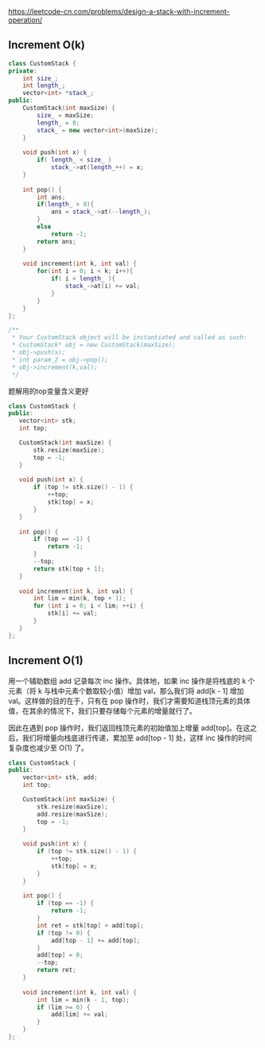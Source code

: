 https://leetcode-cn.com/problems/design-a-stack-with-increment-operation/

## Increment O(k)
```cpp
class CustomStack {
private:
    int size_;
    int length_;
    vector<int> *stack_;
public:
    CustomStack(int maxSize) {
        size_ = maxSize;
        length_ = 0;
        stack_ = new vector<int>(maxSize);
    }
    
    void push(int x) {
        if( length_ < size_ )
            stack_->at(length_++) = x;
    }
    
    int pop() {
        int ans;
        if(length_ > 0){
            ans = stack_->at(--length_);
        }
        else
            return -1;
        return ans;
    }
    
    void increment(int k, int val) {
        for(int i = 0; i < k; i++){
            if( i < length_ ){
                stack_->at(i) += val;
            }
        }
    }
};

/**
 * Your CustomStack object will be instantiated and called as such:
 * CustomStack* obj = new CustomStack(maxSize);
 * obj->push(x);
 * int param_2 = obj->pop();
 * obj->increment(k,val);
 */
 ```
 
 题解用的top变量含义更好
 ```cpp
 class CustomStack {
public:
    vector<int> stk;
    int top;

    CustomStack(int maxSize) {
        stk.resize(maxSize);
        top = -1;
    }
    
    void push(int x) {
        if (top != stk.size() - 1) {
            ++top;
            stk[top] = x;
        }
    }
    
    int pop() {
        if (top == -1) {
            return -1;
        }
        --top;
        return stk[top + 1];
    }
    
    void increment(int k, int val) {
        int lim = min(k, top + 1);
        for (int i = 0; i < lim; ++i) {
            stk[i] += val;
        }
    }
};
```
 
 
 ## Increment O(1)
 用一个辅助数组 add 记录每次 inc 操作。具体地，如果 inc 操作是将栈底的 k 个元素（将 k 与栈中元素个数取较小值）增加 val，那么我们将 add\[k - 1\] 增加 val。这样做的目的在于，只有在 pop 操作时，我们才需要知道栈顶元素的具体值，在其余的情况下，我们只要存储每个元素的增量就行了。

因此在遇到 pop 操作时，我们返回栈顶元素的初始值加上增量 add\[top\]。在这之后，我们将增量向栈底进行传递，累加至 add\[top - 1\] 处，这样 inc 操作的时间复杂度也减少至 O(1) 了。

```cpp
class CustomStack {
public:
    vector<int> stk, add;
    int top;

    CustomStack(int maxSize) {
        stk.resize(maxSize);
        add.resize(maxSize);
        top = -1;
    }
    
    void push(int x) {
        if (top != stk.size() - 1) {
            ++top;
            stk[top] = x;
        }
    }
    
    int pop() {
        if (top == -1) {
            return -1;
        }
        int ret = stk[top] + add[top];
        if (top != 0) {
            add[top - 1] += add[top];
        }
        add[top] = 0;
        --top;
        return ret;
    }
    
    void increment(int k, int val) {
        int lim = min(k - 1, top);
        if (lim >= 0) {
            add[lim] += val;
        }
    }
};
```

